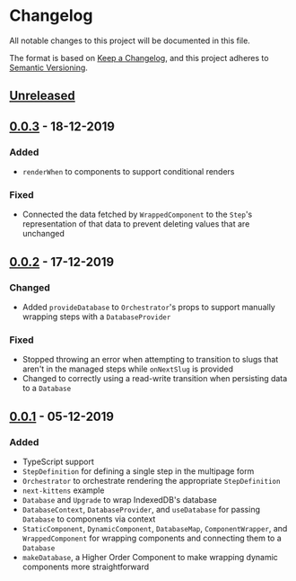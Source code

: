 # Changelog

All notable changes to this project will be documented in this file.

The format is based on [Keep a Changelog](https://keepachangelog.com/en/1.0.0/),
and this project adheres to
[Semantic Versioning](https://semver.org/spec/v2.0.0.html).

## [Unreleased]

## [0.0.3] - 18-12-2019

### Added

- `renderWhen` to components to support conditional renders

### Fixed

- Connected the data fetched by `WrappedComponent` to the `Step`'s
  representation of that data to prevent deleting values that are unchanged

## [0.0.2] - 17-12-2019

### Changed

- Added `provideDatabase` to `Orchestrator`'s props to support manually wrapping
  steps with a `DatabaseProvider`

### Fixed

- Stopped throwing an error when attempting to transition to slugs that aren't
  in the managed steps while `onNextSlug` is provided
- Changed to correctly using a read-write transition when persisting data to a
  `Database`

## [0.0.1] - 05-12-2019

### Added

- TypeScript support
- `StepDefinition` for defining a single step in the multipage form
- `Orchestrator` to orchestrate rendering the appropriate `StepDefinition`
- `next-kittens` example
- `Database` and `Upgrade` to wrap IndexedDB's database
- `DatabaseContext`, `DatabaseProvider`, and `useDatabase` for passing
  `Database` to components via context
- `StaticComponent`, `DynamicComponent`, `DatabaseMap`, `ComponentWrapper`, and
  `WrappedComponent` for wrapping components and connecting them to a `Database`
- `makeDatabase`, a Higher Order Component to make wrapping dynamic components
  more straightforward

[unreleased]: https://github.com/LBHackney-IT/remultiform/compare/v0.0.3...HEAD
[0.0.3]: https://github.com/LBHackney-IT/remultiform/compare/v0.0.2...v0.0.3
[0.0.2]: https://github.com/LBHackney-IT/remultiform/compare/v0.0.1...v0.0.2
[0.0.1]: https://github.com/LBHackney-IT/remultiform/releases/tag/v0.0.1
